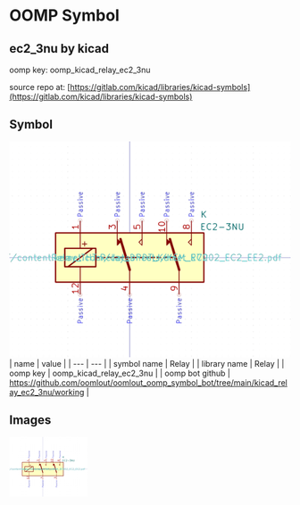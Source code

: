 # OOMP Symbol  
## ec2_3nu  by kicad  
  
oomp key: oomp_kicad_relay_ec2_3nu  
  
source repo at: [https://gitlab.com/kicad/libraries/kicad-symbols](https://gitlab.com/kicad/libraries/kicad-symbols)  
## Symbol  
  
[![working.png](working_600.png)](working.png)  
| name | value | 
| --- | --- | 
| symbol name | Relay | 
| library name | Relay | 
| oomp key | oomp_kicad_relay_ec2_3nu | 
| oomp bot github | https://github.com/oomlout/oomlout_oomp_symbol_bot/tree/main/kicad_relay_ec2_3nu/working | 
## Images  
  
[![working.png](working_140.png)](working.png)  

